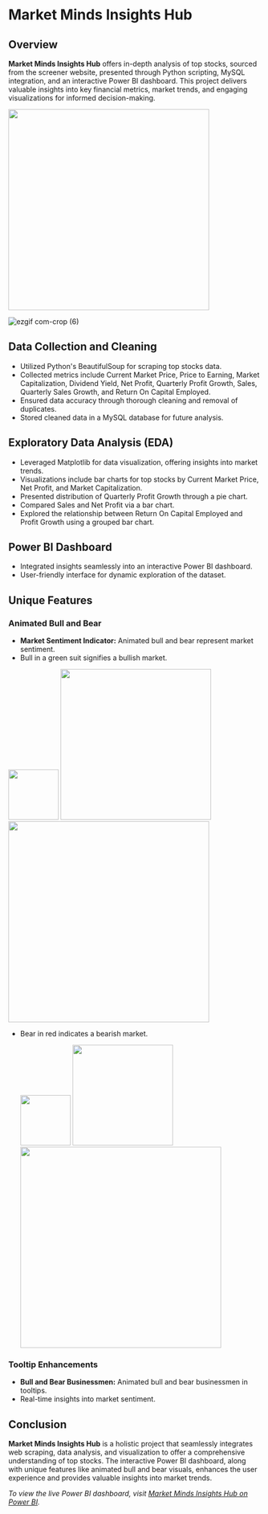 # Market Minds Insights Hub

## Overview

**Market Minds Insights Hub** offers in-depth analysis of top stocks, sourced from the screener website, presented through Python scripting, MySQL integration, and an interactive Power BI dashboard. This project delivers valuable insights into key financial metrics, market trends, and engaging visualizations for informed decision-making.

<p>
     <img src="https://i.postimg.cc/Tw5LcTbk/ezgif-com-crop-6.gif" width="400" />
</p>

![ezgif com-crop (6)](https://github.com/sriramm04/Market_Minds_Insights_Hub/assets/129077845/e7a07373-8a0a-44d9-a15e-d64d8d8bfab2)

## Data Collection and Cleaning

- Utilized Python's BeautifulSoup for scraping top stocks data.
- Collected metrics include Current Market Price, Price to Earning, Market Capitalization, Dividend Yield, Net Profit, Quarterly Profit Growth, Sales, Quarterly Sales Growth, and Return On Capital Employed.
- Ensured data accuracy through thorough cleaning and removal of duplicates.
- Stored cleaned data in a MySQL database for future analysis.

## Exploratory Data Analysis (EDA)

- Leveraged Matplotlib for data visualization, offering insights into market trends.
- Visualizations include bar charts for top stocks by Current Market Price, Net Profit, and Market Capitalization.
- Presented distribution of Quarterly Profit Growth through a pie chart.
- Compared Sales and Net Profit via a bar chart.
- Explored the relationship between Return On Capital Employed and Profit Growth using a grouped bar chart.

## Power BI Dashboard

- Integrated insights seamlessly into an interactive Power BI dashboard.
- User-friendly interface for dynamic exploration of the dataset.

## Unique Features

### Animated Bull and Bear

- **Market Sentiment Indicator:** Animated bull and bear represent market sentiment.
- Bull in a green suit signifies a bullish market.
<p>
      <img src="https://i.postimg.cc/j2PBrnpG/ezgif-com-rotate.gif" width="100" />
     <img src="https://i.postimg.cc/ZRjVPKFG/bull-in-green-s-01-removebg-preview.png" width="300" />
     <img src="https://i.postimg.cc/nhVgNgMY/ezgif-com-rotate-1.gif" width="400" />
</p>

- Bear in red indicates a bearish market.
  <p>
      <img src="https://i.postimg.cc/65yVmNXN/arrow-red.gif" width="100" />
     <img src="https://i.postimg.cc/yd1YrB2h/A-bear-dr-1-removebg-preview.png" width="200" />
     <img src="https://i.postimg.cc/Y9CMzRmb/Bear-unscreen.gif" width="400" />
</p>

### Tooltip Enhancements

- **Bull and Bear Businessmen:** Animated bull and bear businessmen in tooltips.
- Real-time insights into market sentiment.

## Conclusion

**Market Minds Insights Hub** is a holistic project that seamlessly integrates web scraping, data analysis, and visualization to offer a comprehensive understanding of top stocks. The interactive Power BI dashboard, along with unique features like animated bull and bear visuals, enhances the user experience and provides valuable insights into market trends.

*To view the live Power BI dashboard, visit [Market Minds Insights Hub on Power BI](#insert_link_here).*



